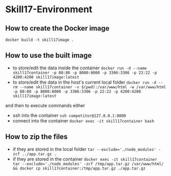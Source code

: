 # Skill17-Environment

## How to create the Docker image
`docker build -t skill17image .`

## How to use the built image
* to store/edit the data inside the container `docker run -d --name skill17container -p 80:80 -p 8000:8000 -p 3306:3306 -p 22:22 -p 4200:4200 skill17image:latest`
* to store/edit the data in the host's current local folder `docker run -d --rm --name skill17container -v $(pwd):/var/www/html -w /var/www/html -p 80:80 -p 8000:8000 -p 3306:3306 -p 22:22 -p 4200:4200 skill17image:latest`

and then to execute commands either
* ssh into the container `ssh competitor@127.0.0.1:8000`
* connect into the container `docker exec -it skill17container bash`

## How to zip the files
* if they are stored in the local folder `tar --exclude='./node_modules' -zcf ../app.tar.gz .`
* if they are stored in the container `docker exec -it skill17container tar --exclude='./node_modules' -zcf /tmp/app.tar.gz /var/www/html/ && docker cp skill17container:/tmp/app.tar.gz ./app.tar.gz`

